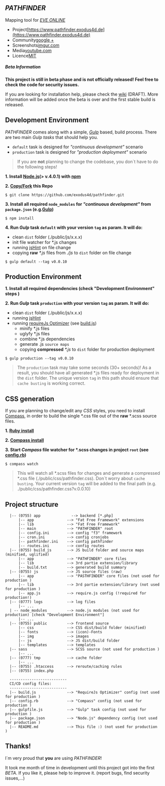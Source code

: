 ## *PATHFINDER*
Mapping tool for [*EVE ONLINE*](https://www.eveonline.com)

- Project[https://www.pathfinder.exodus4d.de](https://www.pathfinder.exodus4d.de)
- Community[google +](https://plus.google.com/u/0/b/110257318165279088853/110257318165279088853)
- Screenshots[imgur.com](http://imgur.com/a/k2aVa)
- Media[youtube.com](https://www.youtube.com/channel/UC7HU7XEoMbqRwqxDTbMjSPg)
- Licence[MIT](http://opensource.org/licenses/MIT)

##### Beta Information
**This project is still in beta phase and is not officially released! Feel free to check the code for security issues.**

If you are looking for installation help, please check the [wiki](https://github.com/exodus4d/pathfinder/wiki) (DRAFT). More information will be added once the beta is over and the first stable build is released.

## Development Environment
*PATHFINDER* comes along with a simple, [*Gulp*](http://gulpjs.com/) based, build process.
There are two main *Gulp tasks* that should help you.
- `default` task is designed for *"continuous development"* scenario
- `production` task is designed for *"production deployment"* scenario

> If you are **not** planning to change the codebase, you don´t have to do the following steps!

**1. Install [Node.js](https://nodejs.org)(> v.4.0.1) with [npm](https://www.npmjs.com/)**

**2. [Copy/Fork](https://help.github.com/articles/fork-a-repo/) this Repo**
  ```
  $ git clone https://github.com/exodus4d/pathfinder.git
  ```
**3. Install all required `node_modules` for *"continuous development"* from `package.json` (e.g.[Gulp](http://gulpjs.com/))**
  ```
  $ npm install
  ```
**4. Run *Gulp* task `default` with your version `tag` as param. It will do:**
 - clean `dist` folder (./public/js/x.x.x)
 - init file watcher for \*.js changes
 - running [jsHint](http://jshint.com/docs/) on file change
 - copying **raw** *\*.js* files from *./js* to `dist` folder on file change

  ```
  $ gulp default --tag v0.0.10
  ```

## Production Environment
**1. Install all required dependencies (check "Development Environment" steps )**

**2. Run *Gulp* task `production` with your version `tag` as param. It will do:**
 - clean `dist` folder (./public/js/x.x.x)
 - running [jsHint](http://jshint.com/docs/)
 - running [requireJs Optimizer](http://requirejs.org/docs/optimization.html) (see [build.js](https://github.com/exodus4d/pathfinder/blob/master/build.js))
    - minify \*.js files
    - uglyfy \*.js files
    - combine \*.js dependencies
    - generate \.js `source maps`
    - copying **compressed** *\*.js* to `dist` folder for production deployment
  
```
$ gulp production --tag v0.0.10
```
> The `production` task may take some seconds (30+ seconds)!
As a result, you should have all generated \*.js files ready for deployment in the `dist` folder.
The unique version `tag` in this path should ensure that `cache busting` is working correct.

## CSS generation
If you are planning to change/edit any *CSS* styles, you need to install [Compass](http://compass-style.org/),
in order to build the single \*.css file out of the **raw** \*.scss source files.

**1. [Ruby install](https://www.ruby-lang.org/en/)**

**2. [Compass install](http://compass-style.org/install/)**

**3. Start *Compass* file watcher for \*.scss changes in project `root` (see [config.rb](https://github.com/exodus4d/pathfinder/blob/master/config.rb))**
  ```
  $ compass watch
  ```
> This will watch all \*.scss files for changes and generate a compressed \*.css file (./public/css/pathfinder.css).
Don´t worry about `cache busting`. Your current version `tag` will be added to the final path (e.g. ./public/css/pathfinder.css?v.0.0.10)

## Project structure

```
  |-- (0755) app              --> backend [*.php]
      |-- app               --> "Fat Free Framework" extensions
      |-- lib               --> "Fat Free Framework"
      |-- main              --> "PATHFINDER" root
      |-- config.ini        --> config "f3" framework
      |-- cron.ini          --> config cronjobs
      |-- pathfinder.ini    --> config pathfinder
      |-- routes.ini        --> config routes
  |-- (0755) build_js       --> JS build folder and source maps (minified, uglified)
      |-- app               --> "PATHFINDER" core files
      |-- lib               --> 3rd partie extension/library
      |-- build.txt         --> generated build summary
  |-- (0755) js             --> JS source files (raw)
      |-- app               --> "PASTHFINDER" core files (not used for production )
      |-- lib               --> 3rd partie extension/library (not used for production )
      |-- app.js            --> require.js config (!required for production!)
  |-- (0777) logs           --> log files
      |-- ...
  | -- node_modules         --> node.js modules (not used for production) [check "Development Environment"]
      |-- ...
  |-- (0755) public         --> frontend source
      |-- css               --> CSS dist/build folder (minified)
      |-- fonts             --> (icon)-Fonts
      |-- img               --> images
      |-- js                --> JS dist/build folder
      |-- templates         --> templates
  |-- sass                  --> SCSS source (not used for production )
      |-- ...
  |-- (0777) tmp            --> cache folder
      |-- ...
  |-- (0755) .htaccess      --> reroute/caching rules
  |-- (0755) index.php

  --------------------------
  CI/CD config files:
  --------------------------
  |-- build.js              --> "RequireJs Optimizer" config (not used for production )
  |-- config.rb             --> "Compass" config (not used for production )
  |-- gulpfile.js           --> "Gulp" task config (not used for production )
  |-- package.json          --> "Node.js" dependency config (not used for production )
  |-- README.md             --> This file :) (not used for production )
```

## Thanks!
I´m very proud that **you** are using *PATHFINDER*!

It took me month of time in development until this project got into the first *BETA*. If you like it, please help to improve it.
(report bugs, find security issues,...)
